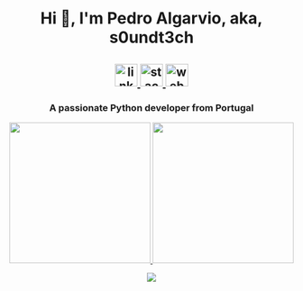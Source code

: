 <h1 align="center">Hi 👋, I'm Pedro Algarvio, aka, s0undt3ch</h1>
<h2 align="center">
  <a href="https://www.linkedin.com/in/pedroalgarvio/">
    <img src='https://cdn.jsdelivr.net/npm/simple-icons@3.0.1/icons/linkedin.svg' alt='linkedin' height='40'>
  </a>
  <a href="https://stackoverflow.com/users/1258307">
    <img src='https://cdn.jsdelivr.net/npm/simple-icons@3.0.1/icons/stackoverflow.svg' alt='stackoverflow' height='40'>
  </a>
  <a href="https://blog.algarvio.me/">
    <img src='https://cdn.jsdelivr.net/npm/simple-icons@3.0.1/icons/icloud.svg' alt='website' height='40'>
  </a>
</h2>
<h3 align="center">A passionate Python developer from Portugal</h3>
<p align="center">
  <a href="https://github.com/s0undt3ch">
    <img height="250" src="https://github-readme-stats.vercel.app/api?username=s0undt3ch&count_private=true&show_icons=true&theme=react" />
  </a>
  <a href="https://github.com/s0undt3ch">
    <img height="250" src="https://github-readme-stats.vercel.app/api/top-langs?username=s0undt3ch&count_private=true&show_icons=true&theme=react&include_all_commits=true" />
  </a>
</p>
<p align="center">
  <a href="https://github.com/s0undt3ch">
    <img src="https://github-profile-trophy.vercel.app/?username=s0undt3ch&theme=gruvbox" />
  </a>
</p>


<!--
**s0undt3ch/s0undt3ch** is a ✨ _special_ ✨ repository because its `README.md` (this file) appears on your GitHub profile.

Here are some ideas to get you started:

- 🔭 I’m currently working on ...
- 🌱 I’m currently learning ...
- 👯 I’m looking to collaborate on ...
- 🤔 I’m looking for help with ...
- 💬 Ask me about ...
- 📫 How to reach me: ...
- 😄 Pronouns: ...
- ⚡ Fun fact: ...
-->
